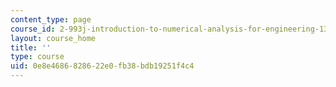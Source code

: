 ```yaml
---
content_type: page
course_id: 2-993j-introduction-to-numerical-analysis-for-engineering-13-002j-spring-2005
layout: course_home
title: ''
type: course
uid: 0e8e4686-8286-22e0-fb38-bdb19251f4c4
---
```

